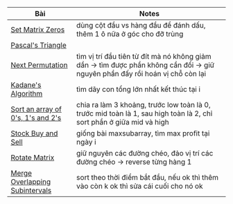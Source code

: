 | Bài                                                                                                    | Notes                                                                                                                         |
| ------------------------------------------------------------------------------------------------------ | ----------------------------------------------------------------------------------------------------------------------------- |
| [Set Matrix Zeros](https://leetcode.com/problems/set-matrix-zeroes/)                                   | dùng cột đầu vs hàng đầu để đánh dấu, thêm 1 ô nữa ở góc cho đỡ trùng                                                         |
| [Pascal's Triangle](https://leetcode.com/problems/pascals-triangle/)                                   |                                                                                                                               |
| [Next Permutation](https://leetcode.com/problems/next-permutation/)                                    | tìm vị trí đầu tiên từ đít mà nó không giảm dần -> tìm được phần không cần đổi -> giữ nguyên phần đấy rồi hoán vị chỗ còn lại |
| [Kadane's Algorithm](https://leetcode.com/problems/maximum-subarray/)                                  | tìm dãy con tổng lớn nhất kết thúc tại i                                                                                      |
| [Sort an array of 0's, 1's and 2's](https://leetcode.com/problems/sort-colors/submissions/1321916235/) | chia ra làm 3 khoảng, trước low toàn là 0, trước mid toàn là 1, sau high toàn là 2, chỉ sort phần ở giữa mid và high          |
| [Stock Buy and Sell](https://leetcode.com/problems/best-time-to-buy-and-sell-stock/)                   | giống bài maxsubarray, tìm max profit tại ngày i                                                                              |
| [Rotate Matrix](https://leetcode.com/problems/rotate-image/)                                           | giữ nguyên các đường chéo, đảo vị trí các đường chéo -> reverse từng hàng 1                                                   |
| [Merge Overlapping Subintervals](https://leetcode.com/problems/merge-intervals/)                       | sort theo thời điểm bắt đầu, nếu ok thì thêm vào còn k ok thì sửa cái cuối cho nó ok                                          |
